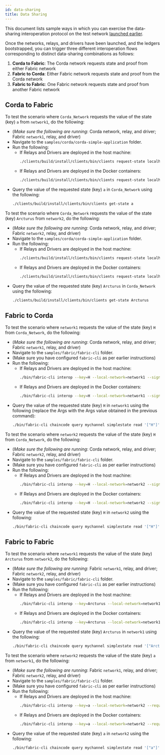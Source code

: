 ```yaml
---
id: data-sharing
title: Data Sharing
---
```


<!--
 Copyright IBM Corp. All Rights Reserved.

 SPDX-License-Identifier: CC-BY-4.0
 -->

This document lists sample ways in which you can exercise the data-sharing interoperation protocol on the test network [launched earlier](../test-network/overview).

Once the networks, relays, and drivers have been launched, and the ledgers bootstrapped, you can trigger three different interoperation flows corresponding to distinct data-sharing combinations as follows:
1. **Corda to Fabric**: The Corda network requests state and proof from either Fabric network
2. **Fabric to Corda**: Either Fabric network requests state and proof from the Corda network
3. **Fabric to Fabric**: One Fabric network requests state and proof from another Fabric network

## Corda to Fabric

To test the scenario where `Corda_Network` requests the value of the state (key) `a` from `network1`, do the following:
- (_Make sure the following are running_: Corda network, relay, and driver; Fabric `network1`, relay, and driver)
- Navigate to the `samples/corda/corda-simple-application` folder.
- Run the following:
  * If Relays and Drivers are deployed in the host machine:
    ```bash
    ./clients/build/install/clients/bin/clients request-state localhost:9081 localhost:9080/network1/mychannel:simplestate:Read:a
    ```
  * If Relays and Drivers are deployed in the Docker containers:
    ```bash
    ./clients/build/install/clients/bin/clients request-state localhost:9081 relay-network1:9080/network1/mychannel:simplestate:Read:a
    ```
- Query the value of the requested state (key) `a` in `Corda_Network` using the following:
  ```bash
  ./clients/build/install/clients/bin/clients get-state a
  ```

To test the scenario where `Corda_Network` requests the value of the state (key) `Arcturus` from `network2`, do the following:
- (_Make sure the following are running_: Corda network, relay, and driver; Fabric `network2`, relay, and driver)
- Navigate to the `samples/corda/corda-simple-application` folder.
- Run the following:
  * If Relays and Drivers are deployed in the host machine:
    ```bash
    ./clients/build/install/clients/bin/clients request-state localhost:9081 localhost:9083/network2/mychannel:simplestate:Read:Arcturus
    ```
  * If Relays and Drivers are deployed in the Docker containers:
    ```bash
    ./clients/build/install/clients/bin/clients request-state localhost:9081 relay-network2:9083/network2/mychannel:simplestate:Read:Arcturus
    ```
- Query the value of the requested state (key) `Arcturus` in `Corda_Network` using the following:
  ```bash
  ./clients/build/install/clients/bin/clients get-state Arcturus
  ```

## Fabric to Corda

To test the scenario where `network1` requests the value of the state (key) `H` from `Corda_Network`, do the following:
- (_Make sure the following are running_: Corda network, relay, and driver; Fabric `network1`, relay, and driver)
- Navigate to the `samples/fabric/fabric-cli` folder.
- (Make sure you have configured `fabric-cli` as per earlier instructions)
- Run the following:
  * If Relays and Drivers are deployed in the host machine:
    ```bash
    ./bin/fabric-cli interop --key=H --local-network=network1 --sign=true --requesting-org=Org1MSP localhost:9081/Corda_Network/localhost:10006#com.cordaSimpleApplication.flow.GetStateByKey:H --debug=true
    ```
  * If Relays and Drivers are deployed in the Docker containers:
    ```bash
    ./bin/fabric-cli interop --key=H --local-network=network1 --sign=true --requesting-org=Org1MSP relay-corda:9081/Corda_Network/corda_partya_1:10003#com.cordaSimpleApplication.flow.GetStateByKey:H --debug=true
    ```
- Query the value of the requested state (key) `H` in `network1` using the following (replace the Args with the Args value obtained in the previous command):
  ```bash
  ./bin/fabric-cli chaincode query mychannel simplestate read '["H"]' --local-network=network1
  ```

To test the scenario where `network2` requests the value of the state (key) `H` from `Corda_Network`, do the following:
- (_Make sure the following are running_: Corda network, relay, and driver; Fabric `network2`, relay, and driver)
- Navigate to the `samples/fabric/fabric-cli` folder.
- (Make sure you have configured `fabric-cli` as per earlier instructions)
- Run the following:
  * If Relays and Drivers are deployed in the host machine:
    ```bash
    ./bin/fabric-cli interop --key=H --local-network=network2 --sign=true --requesting-org=Org1MSP localhost:9081/Corda_Network/localhost:10006#com.cordaSimpleApplication.flow.GetStateByKey:H --debug=true
    ```
  * If Relays and Drivers are deployed in the Docker containers:
    ```bash
    ./bin/fabric-cli interop --key=H --local-network=network2 --sign=true --requesting-org=Org1MSP relay-corda:9081/Corda_Network/corda_partya_1:10003#com.cordaSimpleApplication.flow.GetStateByKey:H --debug=true
    ```
- Query the value of the requested state (key) `H` in `network2` using the following:
  ```bash
  ./bin/fabric-cli chaincode query mychannel simplestate read '["H"]' --local-network=network2
  ```

## Fabric to Fabric

To test the scenario where `network1` requests the value of the state (key) `Arcturus` from `network2`, do the following:
- (_Make sure the following are running_: Fabric `network1`, relay, and driver; Fabric `network2`, relay, and driver)
- Navigate to the `samples/fabric/fabric-cli` folder.
- (Make sure you have configured `fabric-cli` as per earlier instructions)
- Run the following:
  * If Relays and Drivers are deployed in the host machine:
    ```bash
    ./bin/fabric-cli interop --key=Arcturus --local-network=network1 --requesting-org=Org1MSP localhost:9083/network2/mychannel:simplestate:Read:Arcturus
    ```
  * If Relays and Drivers are deployed in the Docker containers:
    ```bash
    ./bin/fabric-cli interop --key=Arcturus --local-network=network1 --requesting-org=Org1MSP relay-network2:9083/network2/mychannel:simplestate:Read:Arcturus
    ```
- Query the value of the requested state (key) `Arcturus` in `network1` using the following:
  ```bash
  ./bin/fabric-cli chaincode query mychannel simplestate read '["Arcturus"]' --local-network=network1
  ```

To test the scenario where `network2` requests the value of the state (key) `a` from `network1`, do the following:
- (_Make sure the following are running_: Fabric `network1`, relay, and driver; Fabric `network2`, relay, and driver)
- Navigate to the `samples/fabric/fabric-cli` folder.
- (Make sure you have configured `fabric-cli` as per earlier instructions)
- Run the following:
  * If Relays and Drivers are deployed in the host machine:
    ```bash
    ./bin/fabric-cli interop --key=a --local-network=network2 --requesting-org=Org1MSP localhost:9080/network1/mychannel:simplestate:Read:a
    ```
  * If Relays and Drivers are deployed in the Docker containers:
    ```bash
    ./bin/fabric-cli interop --key=a --local-network=network2 --requesting-org=Org1MSP relay-network1:9080/network1/mychannel:simplestate:Read:a
    ```
- Query the value of the requested state (key) `a` in `network2` using the following:
  ```bash
  ./bin/fabric-cli chaincode query mychannel simplestate read '["a"]' --local-network=network2
  ```
  